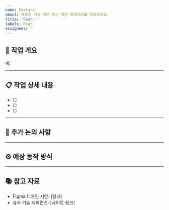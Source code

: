 ```yaml
---
name: Feature
about: 새로운 기능 제안 또는 개선 아이디어를 작성하세요.
title: 'Feat: '
labels: Feat
assignees: ''
---
```


## 📝 작업 개요
<!-- 어떤 기능을 제안하는지 한 줄로 설명해주세요. -->
예: 

---

## 📋 작업 상세 내용
<!-- 기능을 구현하기 위해 필요한 세부 작업을 체크리스트로 작성해주세요. -->
- [ ] 
- [ ] 
- [ ] 
---

## 💬 추가 논의 사항
<!-- 기획, 디자인, 기술적으로 더 논의가 필요한 내용이 있다면 적어주세요. -->

---

## ⚙️ 예상 동작 방식
<!-- 사용자가 해당 기능을 어떻게 사용할지 흐름을 적어주세요. 가능하면 예시 이미지/링크 첨부 -->

---

## 📚 참고 자료
<!-- 관련 문서, 레퍼런스, 디자인 링크 등을 첨부해주세요. -->
- Figma 디자인 시안: [링크]
- 유사 기능 레퍼런스: [사이트 링크]
